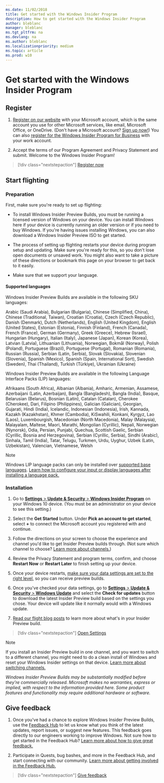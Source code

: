 ```yaml
---
ms.date: 11/02/2018
title: Get started with the Windows Insider Program
description: How to get started with the Windows Insider Program
author: bleblanc
manager: bleblanc
ms.tgt_pltfrm: na
ms.devlang: na
ms.author: bleblanc
ms.localizationpriority: medium
ms.topic: article
ms.prod: w10
---
```


# Get started with the Windows Insider Program

## Register
1. [Register on our website](https://insider.windows.com/register) with your Microsoft account, which is the same account you use for other Microsoft services, like email, Microsoft Office, or OneDrive. (Don't have a Microsoft account? [Sign up now!](https://account.microsoft.com/account)) You can also [register for the Windows Insider Program for Business](./business/register.md) with your work account.

2. Accept the terms of our Program Agreement and Privacy Statement and submit. Welcome to the Windows Insider Program!

> [!div class="nextstepaction"]
> [Register now](https://insider.windows.com/register)

## Start flighting

### Preparation

First, make sure you're ready to set up flighting:

- To install Windows Insider Preview Builds, you must be running a licensed version of Windows on your device. You can install Windows here if your device is currently running an older version or if you need to buy Windows. If you're having issues installing Windows, you can also download a Windows Insider Preview ISO to get started.

- The process of setting up flighting restarts your device during program setup and updating. Make sure you're ready for this, so you don't lose open documents or unsaved work. You might also want to take a picture of these directions or bookmark this page on your browser to get back to it easily.

- Make sure that we support your language.

#### Supported languages

Windows Insider Preview Builds are available in the following SKU languages:

Arabic (Saudi Arabia), Bulgarian (Bulgaria), Chinese (Simplified, China), Chinese (Traditional, Taiwan), Croatian (Croatia), Czech (Czech Republic), Danish (Denmark), Dutch (Netherlands), English (United Kingdom), English (United States), Estonian (Estonia), Finnish (Finland), French (Canada), French (France), German (Germany), Greek (Greece), Hebrew (Israel), Hungarian (Hungary), Italian (Italy), Japanese (Japan), Korean (Korea), Latvian (Latvia), Lithuanian (Lithuania), Norwegian, Bokmål (Norway), Polish (Poland), Portuguese (Brazil), Portuguese (Portugal), Romanian (Romania), Russian (Russia), Serbian (Latin, Serbia), Slovak (Slovakia), Slovenian (Slovenia), Spanish (Mexico), Spanish (Spain, International Sort), Swedish (Sweden), Thai (Thailand), Turkish (Türkiye), Ukrainian (Ukraine)

Windows Insider Preview Builds are available in the following Language Interface Packs (LIP) languages:

Afrikaans (South Africa), Albanian (Albania), Amharic, Armenian, Assamese, Azerbaijani (Latin, Azerbaijan), Bangla (Bangladesh), Bangla (India), Basque, Belarusian (Belarus), Bosnian (Latin), Catalan (Catalan), Cherokee (Cherokee), Dari, Filipino (Philippines), Galician (Galician), Georgian, Gujarati, Hindi (India), Icelandic, Indonesian (Indonesia), Irish, Kannada, Kazakh (Kazakhstan), Khmer (Cambodia), KiSwahili, Konkani, Kyrgyz, Lao (Laos), Luxembourgish, Macedonian (North Macedonia), Malay (Malaysia), Malayalam, Maltese, Maori, Marathi, Mongolian (Cyrillic), Nepali, Norwegian (Nynorsk), Odia, Persian, Punjabi, Quechua, Scottish Gaelic, Serbian (Cyrillic, Bosnia and Herzegovina), Serbian (Cyrillic, Serbia), Sindhi (Arabic), Sinhala, Tamil (India), Tatar, Telugu, Turkmen, Urdu, Uyghur, Uzbek (Latin, Uzbekistan), Valencian, Vietnamese, Welsh

> [!NOTE] 
> Windows LIP language packs can only be installed over [supported base languages](https://support.microsoft.com/help/14236). [Learn how to configure your input or display languages after installing a language pack.](https://support.microsoft.com/help/4027670/windows-10-add-and-switch-input-and-display-language-preferences)

### Installation

1. Go to [**Settings** > **Update & Security** > **Windows Insider Program**](https://aka.ms/WIPSettings) on your Windows 10 device. (You must be an administrator on your device to see this setting.)

2. Select the **Get Started** button. Under **Pick an account to get started**, select **+** to connect the Microsoft account you registered with and continue.

3. Follow the directions on your screen to choose the experience and channel you'd like to get Insider Preview builds through. (Not sure which channel to choose? [Learn more about channels.](./flighting.md))

4. Review the Privacy Statement and program terms, confirm, and choose **Restart Now** or **Restart Later** to finish setting up your device.

5. Once your device restarts, [make sure your data settings are set to the right level](./data-settings.md), so you can receive preview builds.

6. Once you've checked your data settings, go to [**Settings** > **Update & Security** > **Windows Update**](https://aka.ms/WIPWindowsUpdate) and select the **Check for updates** button to download the latest Insider Preview build based on the settings you chose. Your device will update like it normally would with a Windows update.

7. [Read our flight blog posts](https://blogs.windows.com/windows-insider/) to learn more about what's in your Insider Preview build.

> [!div class="nextstepaction"]
> [Open Settings](https://aka.ms/WIPSettings)

> [!NOTE] 
> If you install an Insider Preview build in one channel, and you want to switch to a different channel, you might need to do a clean install of Windows and reset your Windows Insider settings on that device. [Learn more about switching channels.](./flighting.md#switching-between-channels)

*Windows Insider Preview Builds may be substantially modified before they're commercially released. Microsoft makes no warranties, express or implied, with respect to the information provided here. Some product features and functionality may require additional hardware or software.*

## Give feedback

1. Once you've had a chance to explore Windows Insider Preview Builds, use the [Feedback Hub](https://aka.ms/WIPFeedbackHub) to let us know what you think of the latest updates, report issues, or suggest new features. This feedback goes directly to our engineers working to improve Windows. Not sure how to get started in the Feedback Hub? [Learn more about how to give great feedback.](./feedback.md)

2. Participate in Quests, bug bashes, and more in the Feedback Hub, and start connecting with our community. [Learn more about getting involved in the Feedback Hub.](./feedback.md)

> [!div class="nextstepaction"]
> [Give feedback](https://aka.ms/WIPFeedbackHub)

